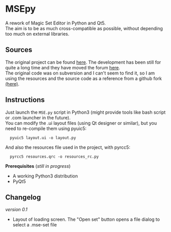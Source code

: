 # MSEpy
A rework of Magic Set Editor in Python and Qt5.  
The aim is to be as much cross-compatible as possible, without depending too much on external libraries.

## Sources
The original project can be found [here](http://magicseteditor.sourceforge.net/). The development has been still for quite a long time and they have moved the forum [here](http://magicseteditor.boards.net/).  
The original code was on subversion and I can't seem to find it, so I am using the resources and the source code as a reference from a github fork [(here)](https://github.com/Lymia/MagicSetEditor2).

## Instructions
Just launch the `MSE.py` script in Python3 (might provide tools like bash script or .com launcher in the future).  
You can modify the .ui layout files (using Qt designer or similar), but you need to re-compile them using pyuic5:
```
  pyuic5 layout.ui -o layout.py
```
And also the resources file used in the project, with pyrcc5:
```
  pyrcc5 resources.qrc -o resources_rc.py
```

**Prerequisites** (_still in progress_)

+ A working Python3 distribution
+ PyQt5


## Changelog
_version 0.1_

+ Layout of loading screen. The "Open set" button opens a file dialog to select a .mse-set file
